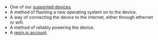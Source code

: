 * One of our [supported devices][supportedDevicesList].
* A method of flashing a new operating system on to the device.
* A way of connecting the device to the internet, either through ethernet or wifi.
* A method of reliably powering the device.
* A [resin.io account][link-to-signup].

[supportedDevicesList]:/hardware/devices/

[link-to-signup]:https://dashboard.resin.io/signup
